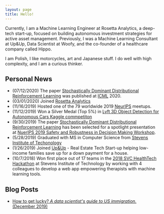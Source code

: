 ```yaml
---
layout: page
title: Hello!
---
```


Currently, I am a Machine Learning Engineer at Rosetta Analytics, a deep-tech start-up, focused on building autonomous investment strategies for active asset management.
Previously, I was a Machine Learning Consultant at Up&Up, Data Scientist at Woofy, and the co-founder of a healthcare company called Hippo.

I am Polish, I like motorcycles, art and Japanese stuff. I do well with high complexity, and I am a curious thinker.

## Personal News
* (07/12/2020) The paper [Stochastically Dominant Distributional Reinforcement Learning](https://arxiv.org/abs/1905.07318) was published at [ICML](https://icml.cc/) 2020.
* (03/01/2020) Joined [Rosetta Analytics](rosetta-analytics.com)
* (11/16/2019) Hosted one of the 79 worldwide 2019 [NeurIPS](https://nips.cc) meetups.
* (11/12/2019) Won a Silver Medal (Top 5%) in [Lyft 3D Object Detection for Autonomous Cars Kaggle commpetiton](https://www.kaggle.com/c/3d-object-detection-for-autonomous-vehicles/leaderboard)
* (9/30/2019) The paper [Stochastically Dominant Distributional Reinforcement Learning](https://arxiv.org/abs/1905.07318) has been selected for a spotlight presentation at [NuerIPS 2019 Safety and Robustness in Decision Making Workshop](https://sites.google.com/view/neurips19-safe-robust-workshop).
* (5/28/2019) Graduated with MS in Computer Science from [Stevens Institute of Techonology](https://www.stevens.edu/schaefer-school-engineering-science/departments/computer-science/graduate-programs/computer-science-masters-program)
* (1/26/2019) Joined [Up&Up](https://upandup.co/) - Real Estate Tech Start-up helping low-income families save up for a down payment for a house.
* (10/7/2018) Won first place out of 17 teams in the [2018 SVC HealthTech Hackathon](https://www.stevens.edu/research-entrepreneurship/stevens-venture-center/about/events/healthtech-hackathon) at Stevens Institute of Technology by working with 4 colleagues to develop a web app empowering therapists with machine learning tools.

## Blog Posts
* [How to get lucky? _A data scientist's guide to US immigration._ (December 2019)](/blog/2019/12/gc_app)
